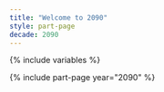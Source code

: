 ```yaml
---
title: "Welcome to 2090"
style: part-page
decade: 2090
---
```


{% include variables %}

{% include part-page year="2090" %}


